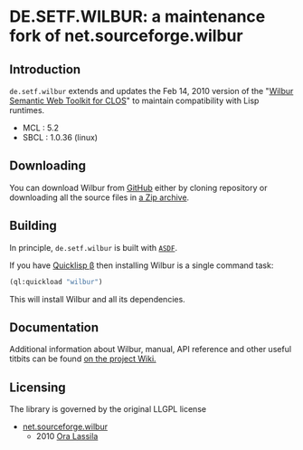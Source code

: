 # DE.SETF.WILBUR: a maintenance fork of net.sourceforge.wilbur

## Introduction

 `de.setf.wilbur` extends and updates the Feb 14, 2010 version of the "[Wilbur Semantic Web Toolkit for CLOS](http://wilbur-rdf.sourceforge.net/)" to maintain
compatibility with Lisp runtimes.

 - MCL : 5.2
 - SBCL : 1.0.36 (linux)

## Downloading

You can download Wilbur from [GitHub](http://github.com/lisp/de.setf.wilbur) either by cloning repository or downloading all the source files in [a Zip archive](https://github.com/lisp/de.setf.wilbur/archive/master.zip).

## Building

In principle, `de.setf.wilbur` is built with [`ASDF`](http://www.common-lisp.net/projects/asdf).

If you have [Quicklisp β](http://www.quicklisp.org/beta/) then installing Wilbur is a single command task:
```lisp
(ql:quickload "wilbur")
```

This will install Wilbur and all its dependencies.

## Documentation

Additional information about Wilbur, manual, API reference and other useful titbits can be found [on the project Wiki.](https://github.com/lisp/de.setf.wilbur/wiki)
 
## Licensing

The library is governed by the original LLGPL license

- [net.sourceforge.wilbur](wilbur-rdf.sourceforge.net/)
  - 2010 [Ora Lassila](ora.lassila@nokia.com)

